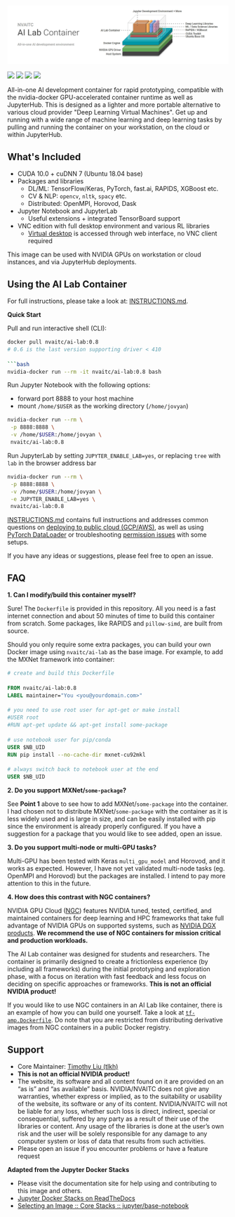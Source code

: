 ![header image](images/ai-lab-header.jpg)

[![](https://img.shields.io/docker/pulls/nvaitc/ai-lab.svg)](https://hub.docker.com/r/nvaitc/ai-lab) [![](https://images.microbadger.com/badges/image/nvaitc/ai-lab.svg)](https://microbadger.com/images/nvaitc/ai-lab "Get your own image badge on microbadger.com") [![](https://img.shields.io/github/issues/nvaitc/ai-lab.svg)](Issues) [![](https://img.shields.io/badge/vulnerabilities%20%28snyk.io%29-0-brightgreen.svg)](https://img.shields.io/snyk/vulnerabilities/github/nvaitc/ai-lab/test/requirements.txt.svg?label=vulnerabilities%20%28snyk.io%29)

All-in-one AI development container for rapid prototyping, compatible with the nvidia-docker GPU-accelerated container runtime as well as JupyterHub. This is designed as a lighter and more portable alternative to various cloud provider "Deep Learning Virtual Machines". Get up and running with a wide range of machine learning and deep learning tasks by pulling and running the container on your workstation, on the cloud or within JupyterHub.

## What's Included

* CUDA 10.0 + cuDNN 7 (Ubuntu 18.04 base)
* Packages and libraries
  * DL/ML: TensorFlow/Keras, PyTorch, fast.ai, RAPIDS, XGBoost etc.
  * CV & NLP: `opencv`, `nltk`, `spacy` etc.
  * Distributed: OpenMPI, Horovod, Dask
* Jupyter Notebook and JupyterLab
  * Useful extensions + integrated TensorBoard support
* VNC edition with full desktop environment and various RL libraries
  * [Virtual desktop](https://github.com/NVAITC/ai-lab/blob/master/INSTRUCTIONS.md#2-virtual-desktop) is accessed through web interface, no VNC client required

This image can be used with NVIDIA GPUs on workstation or cloud instances, and via JupyterHub deployments.

## Using the AI Lab Container

For full instructions, please take a look at: [INSTRUCTIONS.md](INSTRUCTIONS.md).

**Quick Start**

Pull and run interactive shell (CLI):

```bash
docker pull nvaitc/ai-lab:0.8
# 0.6 is the last version supporting driver < 410

```bash
nvidia-docker run --rm -it nvaitc/ai-lab:0.8 bash
```

Run Jupyter Notebook with the following options:

* forward port 8888 to your host machine
* mount `/home/$USER` as the working directory (`/home/jovyan`)

```bash
nvidia-docker run --rm \
 -p 8888:8888 \
 -v /home/$USER:/home/jovyan \
 nvaitc/ai-lab:0.8
```

Run JupyterLab by setting `JUPYTER_ENABLE_LAB=yes`, or replacing `tree` with `lab` in the browser address bar

```bash
nvidia-docker run --rm \
 -p 8888:8888 \
 -v /home/$USER:/home/jovyan \
 -e JUPYTER_ENABLE_LAB=yes \
 nvaitc/ai-lab:0.8
```

[INSTRUCTIONS.md](INSTRUCTIONS.md) contains full instructions and addresses common questions on [deploying to public cloud (GCP/AWS)](INSTRUCTIONS.md#public-cloud-gcp--aws-etc), as well as using [PyTorch DataLoader](INSTRUCTIONS.md#pytorch-dataloader) or troubleshooting [permission issues](INSTRUCTIONS.md#permission-issues) with some setups.

If you have any ideas or suggestions, please feel free to open an issue.

## FAQ

**1. Can I modify/build this container myself?**

Sure! The `Dockerfile` is provided in this repository. All you need is a fast internet connection and about 50 minutes of time to build this container from scratch. Some packages, like RAPIDS and `pillow-simd`, are built from source.

Should you only require some extra packages, you can build your own Docker image using `nvaitc/ai-lab` as the base image. For example, to add the MXNet framework into container:

```Dockerfile
# create and build this Dockerfile

FROM nvaitc/ai-lab:0.8
LABEL maintainer="You <you@yourdomain.com>"

# you need to use root user for apt-get or make install
#USER root
#RUN apt-get update && apt-get install some-package

# use notebook user for pip/conda
USER $NB_UID
RUN pip install --no-cache-dir mxnet-cu92mkl

# always switch back to notebook user at the end
USER $NB_UID
```

**2. Do you support MXNet/`some-package`?**

See **Point 1** above to see how to add MXNet/`some-package` into the container. I had chosen not to distribute MXNet/`some-package` with the container as it is less widely used and is large in size, and can be easily installed with pip since the environment is already properly configured. If you have a suggestion for a package that you would like to see added, open an issue.

**3. Do you support multi-node or multi-GPU tasks?**

Multi-GPU has been tested with Keras `multi_gpu_model` and Horovod, and it works as expected. However, I have not yet validated multi-node tasks (eg. OpenMPI and Horovod) but the packages are installed. I intend to pay more attention to this in the future.

**4. How does this contrast with NGC containers?**

NVIDIA GPU Cloud ([NGC](https://www.nvidia.com/en-sg/gpu-cloud/)) features NVIDIA tuned, tested, certified, and maintained containers for deep learning and HPC frameworks that take full advantage of NVIDIA GPUs on supported systems, such as [NVIDIA DGX products](https://www.nvidia.com/en-sg/data-center/dgx-systems/). **We recommend the use of NGC containers for mission critical and production workloads.**

The AI Lab container was designed for students and researchers. The container is primarily designed to create a frictionless experience (by including all frameworks) during the initial prototyping and exploration phase, with a focus on iteration with fast feedback and less focus on deciding on specific approaches or frameworks. **This is not an official NVIDIA product!**

If you would like to use NGC containers in an AI Lab like container, there is an example of how you can build one yourself. Take a look at [`tf-amp.Dockerfile`](tf-amp.Dockerfile). Do note that you are restricted from distributing derivative images from NGC containers in a public Docker registry.

## Support

* Core Maintainer: [Timothy Liu (tlkh)](https://github.com/tlkh)
* **This is not an official NVIDIA product!**
* The website, its software and all content found on it are provided on an “as is” and “as available” basis. NVIDIA/NVAITC does not give any warranties, whether express or implied, as to the suitability or usability of the website, its software or any of its content. NVIDIA/NVAITC will not be liable for any loss, whether such loss is direct, indirect, special or consequential, suffered by any party as a result of their use of the libraries or content. Any usage of the libraries is done at the user’s own risk and the user will be solely responsible for any damage to any computer system or loss of data that results from such activities.
* Please open an issue if you encounter problems or have a feature request

**Adapted from the Jupyter Docker Stacks**

* Please visit the documentation site for help using and contributing to this image and others.
* [Jupyter Docker Stacks on ReadTheDocs](http://jupyter-docker-stacks.readthedocs.io/en/latest/index.html)
* [Selecting an Image :: Core Stacks :: jupyter/base-notebook](http://jupyter-docker-stacks.readthedocs.io/en/latest/using/selecting.html#jupyter-base-notebook)
